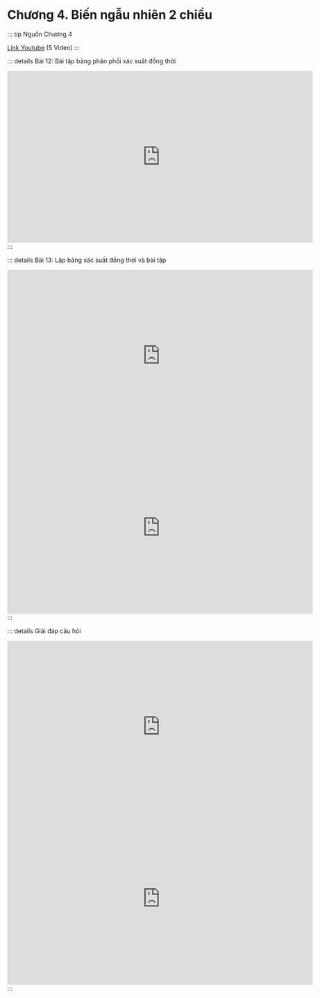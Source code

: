 # Chương 4. Biến ngẫu nhiên 2 chiều

::: tip Nguồn Chương 4

<a href="https://www.youtube.com/watch?v=__dxpIafrdI&list=PLsEmKKF4H46lW_GBDug3q1NkU6S_D1j3H" target="_blank">Link Youtube</a> (5 Video)
:::

::: details Bài 12: Bài tập bảng phân phối xác suất đồng thời
<div class="videoZen">
  <iframe width="704" height="396" src="https://www.youtube.com/embed/__dxpIafrdI?list=PLsEmKKF4H46k013lBf0S_NFCMfU-JNZbd" title="YouTube video player" frameborder="0" allow="accelerometer; autoplay; clipboard-write; encrypted-media; gyroscope; picture-in-picture" allowfullscreen></iframe>
</div>
:::

::: details Bài 13: Lập bảng xác suất đồng thời và bài tập
<div class="videoZen">
  <iframe width="704" height="396" src="https://www.youtube.com/embed/-SVfucHF_4A?list=PLsEmKKF4H46k013lBf0S_NFCMfU-JNZbd" title="YouTube video player" frameborder="0" allow="accelerometer; autoplay; clipboard-write; encrypted-media; gyroscope; picture-in-picture" allowfullscreen></iframe>
</div>

<div class="videoZen">
  <iframe width="704" height="396" src="https://www.youtube.com/embed/glLx3CtzUKc?list=PLsEmKKF4H46k013lBf0S_NFCMfU-JNZbd" title="YouTube video player" frameborder="0" allow="accelerometer; autoplay; clipboard-write; encrypted-media; gyroscope; picture-in-picture" allowfullscreen></iframe>
</div>
:::

::: details Giải đáp câu hỏi

<div class="videoZen">
  <iframe width="704" height="396" src="https://www.youtube.com/embed/z5zf5VfJ91w?list=PLsEmKKF4H46lW_GBDug3q1NkU6S_D1j3H"  title="YouTube video player" frameborder="0" allow="accelerometer; autoplay; clipboard-write; encrypted-media; gyroscope; picture-in-picture" allowfullscreen></iframe>
</div>

<div class="videoZen">
  <iframe width="704" height="396" src="https://www.youtube.com/embed/LfDAz4rUtCU?list=PLsEmKKF4H46lW_GBDug3q1NkU6S_D1j3H"  title="YouTube video player" frameborder="0" allow="accelerometer; autoplay; clipboard-write; encrypted-media; gyroscope; picture-in-picture" allowfullscreen></iframe>
</div>
:::
